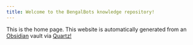 ```yaml
---
title: Welcome to the BengalBots knowledge repository!
---
```


This is the home page. This website is automatically generated from an [Obsidian](https://obsidian.md/) vault via [Quartz!](https://quartz.jzhao.xyz/)

